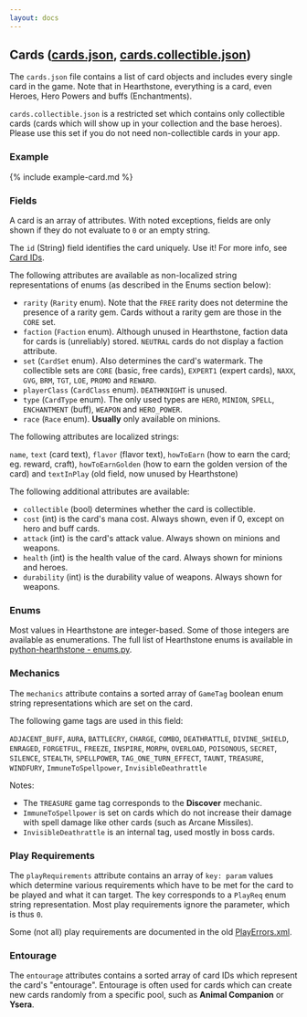 ```yaml
---
layout: docs
---
```

## Cards ([cards.json](https://api.hearthstonejson.com/v1/latest/enUS/cards.json), [cards.collectible.json](https://api.hearthstonejson.com/v1/latest/enUS/cards.collectible.json))
The `cards.json` file contains a list of card objects and includes every single
card in the game. Note that in Hearthstone, everything is a card, even Heroes,
Hero Powers and buffs (Enchantments).

`cards.collectible.json` is a restricted set which contains only collectible
cards (cards which will show up in your collection and the base heroes). Please
use this set if you do not need non-collectible cards in your app.

### Example

{% include example-card.md %}

### Fields

A card is an array of attributes. With noted exceptions, fields are only shown
if they do not evaluate to `0` or an empty string.

The `id` (String) field identifies the card uniquely. Use it! For more info, see
[Card IDs](https://github.com/jleclanche/fireplace/wiki/Card-IDs).

The following attributes are available as non-localized string representations
of enums (as described in the Enums section below):

* `rarity` (`Rarity` enum). Note that the `FREE` rarity does not determine the
  presence of a rarity gem. Cards without a rarity gem are those in the `CORE` set.
* `faction` (`Faction` enum). Although unused in Hearthstone, faction data for
  cards is (unreliably) stored. `NEUTRAL` cards do not display a faction attribute.
* `set` (`CardSet` enum). Also determines the card's watermark. The collectible
  sets are `CORE` (basic, free cards), `EXPERT1` (expert cards), `NAXX`, `GVG`,
  `BRM`, `TGT`, `LOE`, `PROMO` and `REWARD`.
* `playerClass` (`CardClass` enum). `DEATHKNIGHT` is unused.
* `type` (`CardType` enum). The only used types are `HERO`, `MINION`, `SPELL`,
  `ENCHANTMENT` (buff), `WEAPON` and `HERO_POWER`.
* `race` (`Race` enum). **Usually** only available on minions.

The following attributes are localized strings:

  `name`, `text` (card text), `flavor` (flavor text), `howToEarn` (how to earn
  the card; eg. reward, craft), `howToEarnGolden` (how to earn the golden
  version of the card) and `textInPlay` (old field, now unused by Hearthstone)

The following additional attributes are available:

* `collectible` (bool) determines whether the card is collectible.
* `cost` (int) is the card's mana cost. Always shown, even if 0, except on hero
  and buff cards.
* `attack` (int) is the card's attack value. Always shown on minions and weapons.
* `health` (int) is the health value of the card. Always shown for minions and
  heroes.
* `durability` (int) is the durability value of weapons. Always shown for weapons.


### Enums

Most values in Hearthstone are integer-based. Some of those integers are
available as enumerations. The full list of Hearthstone enums is available in
[python-hearthstone - enums.py](https://github.com/HearthSim/python-hearthstone/blob/master/hearthstone/enums.py).


### Mechanics

The `mechanics` attribute contains a sorted array of `GameTag` boolean enum
string representations which are set on the card.

The following game tags are used in this field:

  `ADJACENT_BUFF`, `AURA`, `BATTLECRY`, `CHARGE`, `COMBO`, `DEATHRATTLE`,
  `DIVINE_SHIELD`, `ENRAGED`, `FORGETFUL`, `FREEZE`, `INSPIRE`, `MORPH`,
  `OVERLOAD`, `POISONOUS`, `SECRET`, `SILENCE`, `STEALTH`, `SPELLPOWER`,
  `TAG_ONE_TURN_EFFECT`, `TAUNT`, `TREASURE`, `WINDFURY`, `ImmuneToSpellpower`,
  `InvisibleDeathrattle`

Notes:

* The `TREASURE` game tag corresponds to the **Discover** mechanic.
* `ImmuneToSpellpower` is set on cards which do not increase their damage
  with spell damage like other cards (such as Arcane Missiles).
* `InvisibleDeathrattle` is an internal tag, used mostly in boss cards.


### Play Requirements

The `playRequirements` attribute contains an array of `key: param` values which
determine various requirements which have to be met for the card to be played
and what it can target. The key corresponds to a `PlayReq` enum string
representation. Most play requirements ignore the parameter, which is thus `0`.

Some (not all) play requirements are documented in the old
[PlayErrors.xml](https://github.com/HearthSim/hs-data/blob/master/PlayErrors.xml).


### Entourage

The `entourage` attributes contains a sorted array of card IDs which represent
the card's "entourage". Entourage is often used for cards which can create new
cards randomly from a specific pool, such as **Animal Companion** or **Ysera**.
